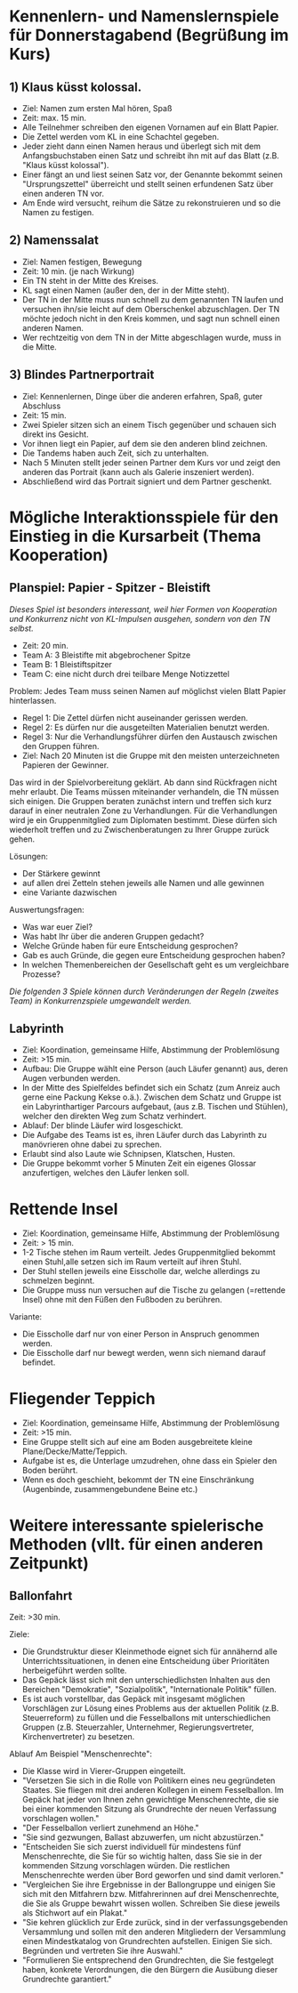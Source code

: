 # Kennenlern- und Namenslernspiele für Donnerstagabend (Begrüßung im Kurs)


## 1) Klaus küsst kolossal.

- Ziel: Namen zum ersten Mal hören, Spaß
- Zeit: max. 15 min.
- Alle Teilnehmer schreiben den eigenen Vornamen auf ein Blatt Papier.
- Die Zettel werden vom KL in eine Schachtel gegeben.
- Jeder zieht dann einen Namen heraus und überlegt sich mit dem Anfangsbuchstaben einen Satz und schreibt ihn mit auf das Blatt (z.B. "Klaus küsst kolossal").
- Einer fängt an und liest seinen Satz vor, der Genannte bekommt seinen "Ursprungszettel" überreicht und stellt seinen erfundenen Satz über einen anderen TN vor.
- Am Ende wird versucht, reihum die Sätze zu rekonstruieren und so die Namen zu festigen.


## 2) Namenssalat

- Ziel: Namen festigen, Bewegung
- Zeit: 10 min. (je nach Wirkung)
- Ein TN steht in der Mitte des Kreises.
- KL sagt einen Namen (außer den, der in der Mitte steht).
- Der TN in der Mitte muss nun schnell zu dem genannten TN laufen und versuchen ihn/sie leicht auf dem Oberschenkel abzuschlagen.
 Der TN möchte jedoch nicht in den Kreis kommen, und sagt nun schnell einen anderen Namen.
- Wer rechtzeitig von dem TN in der Mitte abgeschlagen wurde, muss in die Mitte.


## 3) Blindes Partnerportrait

- Ziel: Kennenlernen, Dinge über die anderen erfahren, Spaß, guter Abschluss
- Zeit: 15 min.
- Zwei Spieler sitzen sich an einem Tisch gegenüber und schauen sich direkt ins Gesicht.
- Vor ihnen liegt ein Papier, auf dem sie den anderen blind zeichnen.
- Die Tandems haben auch Zeit, sich zu unterhalten.
- Nach 5 Minuten stellt jeder seinen Partner dem Kurs vor und zeigt den anderen das Portrait (kann auch als Galerie inszeniert werden).
- Abschließend wird das Portrait signiert und dem Partner geschenkt.



# Mögliche Interaktionsspiele für den Einstieg in die Kursarbeit (Thema Kooperation)


## Planspiel: Papier - Spitzer - Bleistift

*Dieses Spiel ist besonders interessant, weil hier Formen von Kooperation und Konkurrenz nicht von KL-Impulsen ausgehen, sondern von den TN selbst.*

- Zeit: 20 min.
- Team A:  3 Bleistifte mit abgebrochener Spitze
- Team B: 1 Bleistiftspitzer
- Team C: eine nicht durch drei teilbare Menge Notizzettel

Problem: Jedes Team muss seinen Namen auf möglichst vielen Blatt Papier hinterlassen.

- Regel 1: Die Zettel dürfen nicht auseinander gerissen werden.
- Regel 2: Es dürfen nur die ausgeteilten Materialien benutzt werden.
- Regel 3: Nur die Verhandlungsführer dürfen den Austausch zwischen den Gruppen führen.
- Ziel: Nach 20 Minuten ist die Gruppe mit den meisten unterzeichneten Papieren der Gewinner.

Das wird in der Spielvorbereitung geklärt.
Ab dann sind Rückfragen nicht mehr erlaubt.
Die Teams müssen miteinander verhandeln, die TN müssen sich einigen.
Die Gruppen beraten zunächst intern und treffen sich kurz darauf in einer neutralen Zone zu Verhandlungen.
Für die Verhandlungen wird je ein Gruppenmitglied zum Diplomaten bestimmt.
Diese dürfen sich wiederholt treffen und zu Zwischenberatungen zu Ihrer Gruppe zurück gehen.

Lösungen:
- Der Stärkere gewinnt
- auf allen drei Zetteln stehen jeweils alle Namen und alle gewinnen
- eine Variante dazwischen

Auswertungsfragen:
- Was war euer Ziel?
- Was habt Ihr über die anderen Gruppen gedacht?
- Welche Gründe haben für eure Entscheidung gesprochen?
- Gab es auch Gründe, die gegen eure Entscheidung gesprochen haben?
- In welchen Themenbereichen der Gesellschaft geht es um vergleichbare Prozesse?



*Die folgenden 3 Spiele können durch Veränderungen der Regeln (zweites Team) in Konkurrenzspiele umgewandelt werden.*


## Labyrinth

- Ziel: Koordination, gemeinsame Hilfe, Abstimmung der Problemlösung
- Zeit: >15 min.
- Aufbau: Die Gruppe wählt eine Person (auch Läufer genannt) aus, deren Augen verbunden werden.
- In der Mitte des Spielfeldes befindet sich ein Schatz (zum Anreiz auch gerne eine Packung Kekse o.ä.). Zwischen dem Schatz und Gruppe ist ein Labyrinthartiger Parcours aufgebaut, (aus z.B. Tischen und Stühlen), welcher den direkten Weg zum Schatz verhindert.
- Ablauf: Der blinde Läufer wird losgeschickt.
- Die Aufgabe des Teams ist es, ihren Läufer durch das Labyrinth zu manövrieren ohne dabei zu sprechen.
- Erlaubt sind also Laute wie Schnipsen, Klatschen, Husten.
- Die Gruppe bekommt vorher 5 Minuten Zeit ein eigenes Glossar anzufertigen, welches den Läufer lenken soll.


# Rettende Insel

- Ziel: Koordination, gemeinsame Hilfe, Abstimmung der Problemlösung
- Zeit: > 15 min.
- 1-2 Tische stehen im Raum verteilt. Jedes Gruppenmitglied bekommt einen Stuhl,alle setzen sich im Raum verteilt auf ihren Stuhl.
- Der Stuhl stellen jeweils eine Eisscholle dar, welche allerdings zu schmelzen beginnt.
- Die Gruppe muss nun versuchen auf die Tische zu gelangen (=rettende Insel) ohne mit den Füßen den Fußboden zu berühren.

Variante:
- Die Eisscholle darf nur von einer Person in Anspruch genommen werden.
- Die Eisscholle darf nur bewegt werden, wenn sich niemand darauf befindet.


# Fliegender Teppich

- Ziel: Koordination, gemeinsame Hilfe, Abstimmung der Problemlösung
- Zeit: >15 min.
- Eine Gruppe stellt sich auf eine am Boden ausgebreitete kleine Plane/Decke/Matte/Teppich.
- Aufgabe ist es, die Unterlage umzudrehen, ohne dass ein Spieler den Boden berührt.
- Wenn es doch geschieht, bekommt der TN eine Einschränkung (Augenbinde, zusammengebundene Beine etc.)


# Weitere interessante spielerische Methoden (vllt. für einen anderen Zeitpunkt)


## Ballonfahrt

Zeit: >30 min.

Ziele:
- Die Grundstruktur dieser Kleinmethode eignet sich für annähernd alle Unterrichtssituationen, in denen eine Entscheidung über Prioritäten herbeigeführt werden sollte.
- Das Gepäck lässt sich mit den unterschiedlichsten Inhalten aus den Bereichen "Demokratie", "Sozialpolitik", "Internationale Politik" füllen.
- Es ist auch vorstellbar, das Gepäck mit insgesamt möglichen Vorschlägen zur Lösung eines Problems aus der aktuellen Politik (z.B. Steuerreform) zu füllen und die Fesselballons mit unterschiedlichen Gruppen (z.B. Steuerzahler, Unternehmer, Regierungsvertreter, Kirchenvertreter) zu besetzen.


Ablauf Am Beispiel "Menschenrechte":

- Die Klasse wird in Vierer-Gruppen eingeteilt.
- "Versetzen Sie sich in die Rolle von Politikern eines neu gegründeten Staates. Sie fliegen mit drei anderen Kollegen in einem Fesselballon. Im Gepäck hat jeder von Ihnen zehn gewichtige Menschenrechte, die sie bei einer kommenden Sitzung als Grundrechte der neuen Verfassung vorschlagen wollen."
- "Der Fesselballon verliert zunehmend an Höhe."
- "Sie sind gezwungen, Ballast abzuwerfen, um nicht abzustürzen."
- "Entscheiden Sie sich zuerst individuell für mindestens fünf Menschenrechte, die Sie für so wichtig halten, dass Sie sie in der kommenden Sitzung vorschlagen würden. Die restlichen Menschenrechte werden über Bord geworfen und sind damit verloren."
- "Vergleichen Sie ihre Ergebnisse in der Ballongruppe und einigen Sie sich mit den Mitfahrern bzw. Mitfahrerinnen auf drei Menschenrechte, die Sie als Gruppe bewahrt wissen wollen. Schreiben Sie diese jeweils als Stichwort auf ein Plakat."
- "Sie kehren glücklich zur Erde zurück, sind in der verfassungsgebenden Versammlung und sollen mit den anderen Mitgliedern der Versammlung einen Mindestkatalog von Grundrechten aufstellen. Einigen Sie sich. Begründen und vertreten Sie ihre Auswahl."
- "Formulieren Sie entsprechend den Grundrechten, die Sie festgelegt haben, konkrete Verordnungen, die den Bürgern die Ausübung dieser Grundrechte garantiert."
